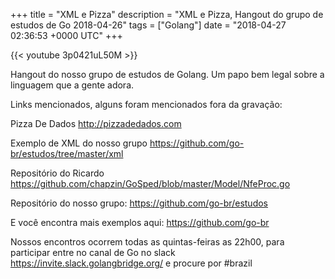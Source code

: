 +++
title = "XML e Pizza"
description = "XML e Pizza, Hangout do grupo de estudos de Go 2018-04-26"
tags = ["Golang"]
date = "2018-04-27 02:36:53 +0000 UTC"
+++

{{< youtube 3p0421uL50M >}}

Hangout do nosso grupo de estudos de Golang.
Um papo bem legal sobre a linguagem que a gente adora.

Links mencionados, alguns foram mencionados fora da gravação:

Pizza De Dados
http://pizzadedados.com

Exemplo de XML do nosso grupo
https://github.com/go-br/estudos/tree/master/xml

Repositório do Ricardo
https://github.com/chapzin/GoSped/blob/master/Model/NfeProc.go

Repositório do nosso grupo:
https://github.com/go-br/estudos

E você encontra mais exemplos aqui:
https://github.com/go-br

Nossos encontros ocorrem todas as quintas-feiras as 22h00, para participar entre no canal de Go no slack https://invite.slack.golangbridge.org/ e procure por #brazil